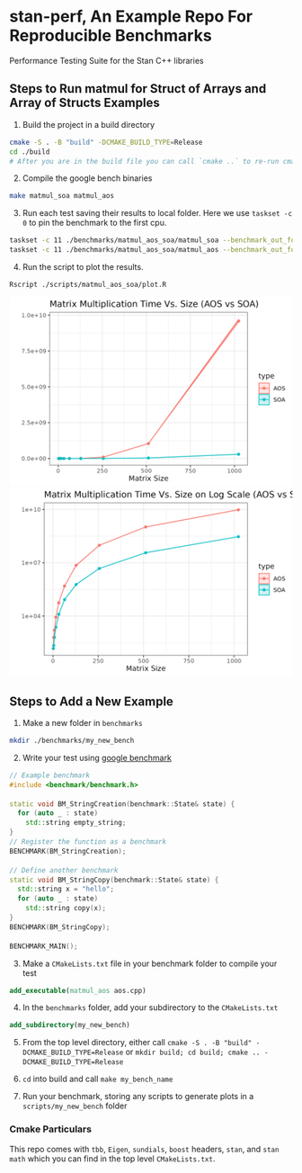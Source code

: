 # stan-perf, An Example Repo For Reproducible Benchmarks
Performance Testing Suite for the Stan C++ libraries

## Steps to Run matmul for Struct of Arrays and Array of Structs Examples

1. Build the project in a build directory

```bash
cmake -S . -B "build" -DCMAKE_BUILD_TYPE=Release
cd ./build
# After you are in the build file you can call `cmake ..` to re-run cmake
```

2. Compile the google bench binaries

```bash
make matmul_soa matmul_aos
```

3. Run each test saving their results to local folder. Here we use `taskset -c 0` to pin the benchmark to the first cpu.

```bash
taskset -c 11 ./benchmarks/matmul_aos_soa/matmul_soa --benchmark_out_format=csv --benchmark_out=./benchmarks/matmul_aos_soa/matmul_soa.csv --benchmark_repetitions=30 --benchmark_report_aggregates_only=false
taskset -c 11 ./benchmarks/matmul_aos_soa/matmul_aos --benchmark_out_format=csv --benchmark_out=./benchmarks/matmul_aos_soa/matmul_aos.csv --benchmark_repetitions=30 --benchmark_report_aggregates_only=false
```

4. Run the script to plot the results.

```bash
Rscript ./scripts/matmul_aos_soa/plot.R
```

![plot](./scripts/matmul_aos_soa/raw_compare_plot.png)
![plot](./scripts/matmul_aos_soa/log_compare_plot.png)


## Steps to Add a New Example

1. Make a new folder in `benchmarks`

```bash
mkdir ./benchmarks/my_new_bench
```

2. Write your test using [google benchmark](https://github.com/google/benchmark#usage)

```C++
// Example benchmark
#include <benchmark/benchmark.h>

static void BM_StringCreation(benchmark::State& state) {
  for (auto _ : state)
    std::string empty_string;
}
// Register the function as a benchmark
BENCHMARK(BM_StringCreation);

// Define another benchmark
static void BM_StringCopy(benchmark::State& state) {
  std::string x = "hello";
  for (auto _ : state)
    std::string copy(x);
}
BENCHMARK(BM_StringCopy);

BENCHMARK_MAIN();
```

3. Make a `CMakeLists.txt` file in your benchmark folder to compile your test

```cmake
add_executable(matmul_aos aos.cpp)
```

4. In the `benchmarks` folder, add your subdirectory to the `CMakeLists.txt`

```cmake
add_subdirectory(my_new_bench)
```

5. From the top level directory, either call `cmake -S . -B "build" -DCMAKE_BUILD_TYPE=Release` or `mkdir build; cd build; cmake .. -DCMAKE_BUILD_TYPE=Release`

6. `cd` into build and call `make my_bench_name`

7. Run your benchmark, storing any scripts to generate plots in a `scripts/my_new_bench` folder

### Cmake Particulars

This repo comes with `tbb`, `Eigen`, `sundials`, `boost` headers, `stan`, and `stan math` which you can find in the top level `CMakeLists.txt`.

